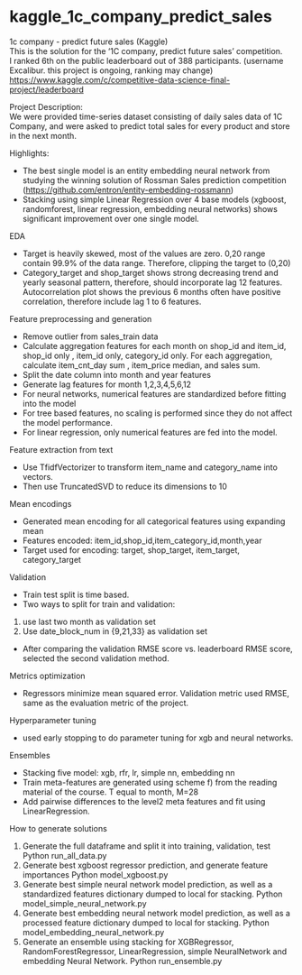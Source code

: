 # kaggle_1c_company_predict_sales    
1c company - predict future sales (Kaggle)    
This is the solution for the ‘1C company, predict future sales’ competition.   
I ranked 6th on the public leaderboard out of 388 participants. 
(username Excalibur. this project is ongoing, ranking may change)
https://www.kaggle.com/c/competitive-data-science-final-project/leaderboard    


Project Description:    
We were provided time-series dataset consisting of daily sales data of 1C Company, and were asked to predict total sales for every product and store in the next month. 


Highlights:
* The best single model is an entity embedding neural network from studying the winning solution of Rossman Sales prediction competition (https://github.com/entron/entity-embedding-rossmann) 
* Stacking using simple Linear Regression over 4 base models (xgboost, randomforest, linear regression, embedding neural networks) shows significant improvement over one single model.   

EDA  
* Target is heavily skewed, most of the values are zero. 0,20 range contain 99.9% of the data range. Therefore, clipping the target to (0,20)
* Category_target and shop_target shows strong decreasing trend and yearly seasonal pattern, therefore, should incorporate lag 12 features. Autocorrelation plot shows the previous 6 months often have positive correlation, therefore include lag 1 to 6 features.    

Feature preprocessing and generation    
* Remove outlier from sales_train data
* Calculate aggregation features for each month on shop_id and item_id, shop_id only , item_id only, category_id only. For each aggregation, calculate item_cnt_day sum , item_price median, and sales sum. 
* Split the date column into month and year features
* Generate lag features for month 1,2,3,4,5,6,12 
* For neural networks, numerical features are standardized before fitting into the model 
* For tree based features, no scaling is performed since they do not affect the model performance. 
* For linear regression, only numerical features are fed into the model.  

Feature extraction from text    
* Use TfidfVectorizer to transform item_name and category_name into vectors. 
* Then use TruncatedSVD to reduce its dimensions to 10
   
Mean encodings
* Generated mean encoding for all categorical features using expanding mean 
* Features encoded: item_id,shop_id,item_category_id,month,year
* Target used for encoding: target, shop_target, item_target, category_target 


Validation
* Train test split is time based. 
* Two ways to split for train and validation: 
1. use last two month as validation set 
2. Use date_block_num in {9,21,33} as validation set
* After comparing the validation RMSE score vs. leaderboard RMSE score, selected the second validation method. 
    
Metrics optimization
   * Regressors minimize mean squared error. Validation metric used RMSE, same as the evaluation metric of the project. 
      
Hyperparameter tuning
   * used early stopping to do parameter tuning for xgb and neural networks. 
       
Ensembles
   * Stacking five model: xgb, rfr, lr, simple nn, embedding nn 
   * Train meta-features are generated using scheme f) from the reading material of the course. T equal to month, M=28
   * Add pairwise differences to the level2 meta features and fit using LinearRegression. 
   
      
How to generate solutions
   1. Generate the full dataframe and split it into training, validation, test 
Python run_all_data.py 
   2. Generate best xgboost regressor prediction, and generate feature importances 
Python model_xgboost.py
   3. Generate best simple neural network model prediction, as well as a standardized features dictionary dumped to local for stacking. 
Python model_simple_neural_network.py
   4. Generate best embedding neural network model prediction, as well as a processed feature dictionary dumped to local for stacking.
Python model_embedding_neural_network.py
   5. Generate an ensemble using stacking for XGBRegressor, RandomForestRegressor, LinearRegression, simple NeuralNetwork and embedding Neural Network. 
Python run_ensemble.py
